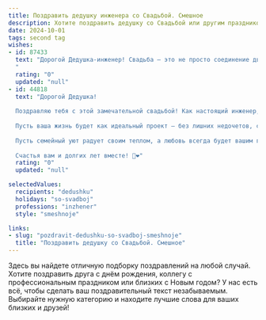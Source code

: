 ```yaml
---
title: Поздравить дедушку инженера со Свадьбой. Смешное
description: Хотите поздравить дедушку со Свадьбой или другим праздником? Наш ИИ создаст незабываемое поздравление, а вы обязательно выделитесь среди других.  
date: 2024-10-01
tags: second tag
wishes:
- id: 87433
  text: "Дорогой Дедушка-инженер! Свадьба – это не просто соединение двух сердец, это сложнейший инженерный проект, требующий точных расчетов, прочного фундамента и…  отличного чувства юмора!  Поздравляем с удачной сдачей проекта \"Семья\"! Пусть ваш семейный механизм работает как швейцарские часы, а все шестеренки идеально смазаны любовью и счастьем!  Желаем вам крепких нервов (они вам точно пригодятся!), бесконечного запаса терпения (на изобретение новых семейных гаджетов) и море веселья! Горько!
  "
  rating: "0"
  updated: "null"
- id: 44818
  text: "Дорогой Дедушка!
  
  Поздравляю тебя с этой замечательной свадьбой! Как настоящий инженер, ты всегда знали, как строить не только мосты и здания, но и прочные взаимоотношения. Теперь ты стал архитектором семейного счастья!
  
  Пусть ваша жизнь будет как идеальный проект — без лишних недочетов, с прочным фундаментом и яркими окнами радости. Желаю, чтобы все расчеты всегда сходились, а возникающие «системные ошибки» легко исправлялись добрым юмором и терпением.
  
  Пусть семейный уют радует своим теплом, а любовь всегда будет вашим главным чертежом. А если вдруг возникнут «проблемы с проектом», помни, ты всегда можешь взять в работу папку «Книга мудрых советов»!
  
  Счастья вам и долгих лет вместе! 🥳❤️"
  rating: "0"
  updated: "null"

selectedValues:
  recipients: "dedushku"
  holidays: "so-svadboj"
  professions: "inzhener"
  style: "smeshnoje"

links:
- slug: "pozdravit-dedushku-so-svadboj-smeshnoje"
  title: "Поздравить дедушку со Свадьбой. Смешное"
---
```


Здесь вы найдете отличную подборку поздравлений на любой случай.
Хотите поздравить друга с днём рождения, коллегу с профессиональным праздником или близких с Новым годом? У нас есть всё, чтобы сделать ваш поздравительный текст незабываемым. Выбирайте нужную категорию и находите лучшие слова для ваших близких и друзей!

